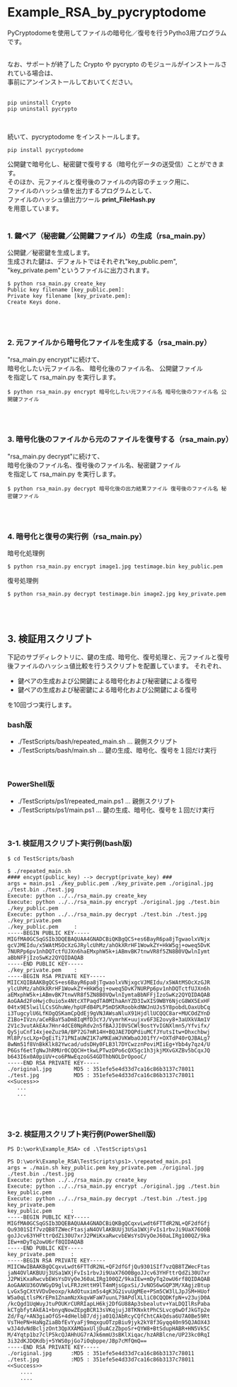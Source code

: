 # Example_RSA_by_pycryptodome 

PyCryptodomeを使用してファイルの暗号化／復号を行うPytho3用プログラムです。<br>
<br>

なお、サポートが終了した Crypto や pycrypto のモジュールがインストールされている場合は、<br>
事前にアンインストールしておいてください。<br>
<br>
```
pip uninstall Crypto
pip uninstall pycrypto
```
<br>

続いて、pycryptodome をインストールします。<br>

```
pip install pycryptodome
```

公開鍵で暗号化し、秘密鍵で復号する（暗号化データの送受信）ことができます。<br>
そのほか、元ファイルと復号後のファイルの内容のチェック用に、<br>
ファイルのハッシュ値を出力するプログラムとして、<br>
ファイルのハッシュ値出力ツール **print_FileHash.py**<br>
を用意しています。<br>
<br>

### 1. 鍵ペア（秘密鍵／公開鍵ファイル）の生成（rsa_main.py）

公開鍵／秘密鍵を生成します。
<br>
生成された鍵は、デフォルトではそれぞれ"key_public.pem", "key_private.pem"というファイルに出力されます。

```
$ python rsa_main.py create_key
Public key filename [key_public.pem]:
Private key filename [key_private.pem]:
Create Keys done.
```

<br>
<br>

### 2. 元ファイルから暗号化ファイルを生成する（rsa_main.py）

"rsa_main.py encrypt"に続けて、<br>
暗号化したい元ファイル名、 暗号化後のファイル名、 公開鍵ファイル<br>
を指定して rsa_main.py を実行します。

```
$ python rsa_main.py encrypt 暗号化したい元ファイル名 暗号化後のファイル名 公開鍵ファイル
```

<br>
<br>

### 3. 暗号化後のファイルから元のファイルを復号する（rsa_main.py）

"rsa_main.py decrypt"に続けて、<br>
暗号化後のファイル名、復号後のファイル名、秘密鍵ファイル<br>
を指定して rsa_main.py を実行します。

```
$ python rsa_main.py decrypt 暗号化後の出力結果ファイル 復号後のファイル名 秘密鍵ファイル
```

<br>
<br>

### 4. 暗号化と復号の実行例（rsa_main.py）

暗号化処理例

```
$ python rsa_main.py encrypt image1.jpg testimage.bin key_public.pem
```

復号処理例

```
$ python rsa_main.py decrypt testimage.bin image2.jpg key_private.pem
```

<br>
<br>

## 3. 検証用スクリプト

下記のサブディレクトリに、鍵の生成、暗号化、復号処理と、元ファイルと復号後ファイルのハッシュ値比較を行うスクリプトを配置しています。
それぞれ、

* 鍵ペアの生成および公開鍵による暗号化および秘密鍵による復号
* 鍵ペアの生成および秘密鍵による暗号化および公開鍵による復号

を10回づつ実行します。
<br>

### bash版
* ./TestScripts/bash/repeated_main.sh ... 親側スクリプト
* ./TestScripts/bash/main.sh ... 鍵の生成、暗号化、復号を１回だけ実行
<br>

### PowerShell版
* ./TestScripts/ps1/repeated_main.ps1 ... 親側スクリプト
* ./TestScripts/ps1/main.ps1 ... 鍵の生成、暗号化、復号を１回だけ実行
<br>


### 3-1. 検証用スクリプト実行例(bash版)

```
$ cd TestScripts/bash
```

```
$ ./repeated_main.sh
#### encypt(public_key) --> decrypt(private_key) ###
args = main.ps1 ./key_public.pem ./key_private.pem ./original.jpg ./test.bin ./test.jpg
Execute: python ../../rsa_main.py create_key
Execute: python ../../rsa_main.py encrypt ./original.jpg ./test.bin ./key_public.pem
Execute: python ../../rsa_main.py decrypt ./test.bin ./test.jpg ./key_private.pem
./key_public.pem     :
-----BEGIN PUBLIC KEY-----
MIGfMA0GCSqGSIb3DQEBAQUAA4GNADCBiQKBgQCS+es6BayR6pa8jTgwaolxVNjx
gcVJMEIdu/x5WAtMSOcXzGJRylcUhMz/ahOkXRrHF1WowkZY+HkW5gj+oweq5DvK
7NURPp6pv1nhDQTctfUJXn6haEMxphW5k+iABmvBK7tnwVR8f5ZN8B0VQwlnIymt
aBbNFFjIzoSwKz2QYQIDAQAB
-----END PUBLIC KEY-----
./key_private.pem    :
-----BEGIN RSA PRIVATE KEY-----
MIICXQIBAAKBgQCS+es6BayR6pa8jTgwaolxVNjxgcVJMEIdu/x5WAtMSOcXzGJR
ylcUhMz/ahOkXRrHF1WowkZY+HkW5gj+oweq5DvK7NURPp6pv1nhDQTctfUJXn6h
aEMxphW5k+iABmvBK7tnwVR8f5ZN8B0VQwlnIymtaBbNFFjIzoSwKz2QYQIDAQAB
AoGAAd2FoHwjc0uio5x4NtcXTPaqdTA0MIhaAnYZD3IwXIS9WBY6NjcG8WX5ExHF
04tx9E5lwilLCsSGhuWe/hpUFdB4PLP5mDSKRoobkdNWJnUJs5Y8pobdLOaxUbCq
i3TugcylU6LfKOgQSKamCpQdEj9gVNJAWsaNluX91HjdllUCQQC8ar+MUCOdZYnD
Z1Bo+IVzn/aCeRBaY5aDm8IqMfD3cYJ/VymrhK+uujxv6F3E2ovy8+3aUXkVAm1V
2V1c3vutAkEAx7Hnr4dCE0NpRdv2n5fBAJJI0VSCWl9ostYvIGNXlmn5/Yfvifx/
QySjuCnf14xjeeZuz9A/BP72G7mR14H+BQJAE7DQPdiuMCfJYutsItw+Dhxchbwj
Ml8P/scLXp+DgEiTi71PNIaUWZ1K7aMKEaWJVKWbaOJ01fY/+OXTdP40rQJBALg7
8wNm51f8VnBkKlk82Ywcad/udsDHy0FLB3l7DYCwzznPoviMIiEg+Ybb4y7qz4/U
P6Gsf6etTgNwJhRMUr0CQQCH+tkwLPTwzDPo6cQX5gc1h3jkjMXvGXZBv5bCqxJQ
b643I6x0A0piUV+co6PNwEqzoGS4GDThbNOLDrOpooC/
-----END RSA PRIVATE KEY-----
./original.jpg       MD5 : 351efe5e4d33d7ca16c86b3137c78011
./test.jpg           MD5 : 351efe5e4d33d7ca16c86b3137c78011
<<Sucess>>
   ...
   ...
```

<br>
<br>

### 3-2. 検証用スクリプト実行例(PowerShell版)

```
PS D:\work\Example_RSA> cd .\TestScripts\ps1
```

```
PS D:\work\Example_RSA\TestScripts\ps1>.\repeated_main.ps1
args = ./main.sh key_public.pem key_private.pem ./original.jpg ./test.bin ./test.jpg
Execute: python ../../rsa_main.py create_key
Execute: python ../../rsa_main.py encrypt ./original.jpg ./test.bin key_public.pem
Execute: python ../../rsa_main.py decrypt ./test.bin ./test.jpg key_private.pem
key_public.pem      :
-----BEGIN PUBLIC KEY-----
MIGfMA0GCSqGSIb3DQEBAQUAA4GNADCBiQKBgQCqxvLwdt6FTTdR2NL+QF2dfGfj
Qu9301SIf7vzQB8TZWecFtasjaN4OVlAKBUUj3USa1WXjFvIs1rbvJi9UaX76O0B
goJJcv63YHFttrQdZi30U7xrJ2PWiKxaRwcvbEWsYsDVyOeJ60aLIRg100QZ/9ka
IEw+mDyTq2owU6rf8QIDAQAB
-----END PUBLIC KEY-----
key_private.pem     :
-----BEGIN RSA PRIVATE KEY-----
MIICWwIBAAKBgQCqxvLwdt6FTTdR2NL+QF2dfGfjQu9301SIf7vzQB8TZWecFtas
jaN4OVlAKBUUj3USa1WXjFvIs1rbvJi9UaX76O0BgoJJcv63YHFttrQdZi30U7xr
J2PWiKxaRwcvbEWsYsDVyOeJ60aLIRg100QZ/9kaIEw+mDyTq2owU6rf8QIDAQAB
AoGAAKU36OVWGyD9glvLFRJzHttH9lT4mMjsGpxSi/JvNOS6wGQP3M/XAgjzBtup
LvGx5gCXtVVDvDeoxp/kAdOtuxim5s4gK3G2ivuUgMEe+PSm5CW3lLJpJSM+HUof
W5a0qLtlsPKrEPm1ZnamNzXkqvWFaW7uunL79APdlXLliC0CQQDKfpN+v23ujD0A
/kcQgd1UqWuyJtuPOUKrCURRIapLH6kj2DfGU88Ap3sbealutv+YaLDQIlRsPaba
kCTgbfytAkEA1+bnyqNowZEpgBCR13sVKqjujJ8TKNxktPhCSLvcg6wDfJkGTp2e
Zd/Fq/+AN3giaOfGS+4dHelbB7/djja01QJAbRcyCQfChtCAkQdsa6U7A0Be59Rt
VsTHePN+HaNgZiaBbfEvYyaFj9mqxguOTzpBiu9jyk2kY8f3Gyqq40n95QJAOX43
w3J4dvNdBcljzOnt3QpXXAMQaxUljDuACzZbpoSr+QYW8+BtSdupHABR+HN5Vk5C
M/4Yqtp1bz7clP5kcQJAHhUG7rAJk6mmU3sBKlXiqac/hzARBlcne/UP23kc0RqI
3i32dKJDQKdbj+5YWS0pjGo7iOqbppe/JBp7cMfQmQ==
-----END RSA PRIVATE KEY-----
./original.jpg      :MD5 : 351efe5e4d33d7ca16c86b3137c78011
./test.jpg          :MD5 : 351efe5e4d33d7ca16c86b3137c78011
<<Success>>
    ....
    ....
```

<br>
<br>
